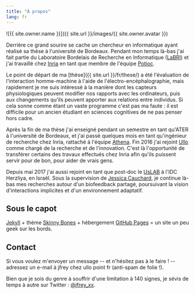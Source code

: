```yaml
---
title: "À propos"
lang: fr
---
```


![{{ site.owner.name }}]({{ site.url }}/images/{{ site.owner.avatar }})

Derrière ce grand sourire se cache un chercheur en informatique ayant réalisé sa thèse à l'université de Bordeaux. Pendant mon temps là-bas j'ai fait partie du Laboratoire Bordelais de Recherche en Informatique ([LaBRI](http://www.labri.fr)) et j'ai travaillé chez [Inria](http://www.inria.fr/) en tant que membre de l'équipe [Potioc](https://team.inria.fr/potioc/fr/).

Le point de départ de ma [thèse]({{ site.url }}/fr/these/) a été l'évaluation de l'interaction homme-machine à l'aide de l'électro-encéphalographie, mais rapidement je me suis intéressé à la manière dont les capteurs physiologiques peuvent modifier nos rapports avec les ordinateurs, puis aux changements qu'ils peuvent apporter aux relations entre individus. Si cela sonne comme étant un vaste programme c'est pas ma faute : il est difficile pour un ancien étudiant en sciences cognitives de ne pas penser hors cadre.

Après la fin de ma thèse j'ai enseigné pendant un semestre en tant qu'ATER à l'université de Bordeaux, et j'ai passé quelques mois en tant qu'ingénieur de recherche chez Inria, rattaché à l'équipe [Athena](https://team.inria.fr/athena/fr/). Fin 2016 j'ai rejoint [Ullo](http://ullo.fr) comme chargé de la recherche et de l'innovation. C'est là l'opportunité de transférer certains des travaux effectués chez Inria afin qu'ils puissent servir pour de bon, pour aider de vrais gens.

Depuis mai 2017 j'ai aussi rejoint en tant que post-doc le [UsLAB](http://hci.idc.ac.il/) à l'IDC Herzliya, en Israël. Sous la supervision de [Jessica Cauchard](http://www.jessicacauchard.com/), je continue là-bas mes recherches autour d'un biofeedback partagé, poursuivant la vision d'interactions implicites et d'un environnement adaptatif.

## Sous le capot

[Jekyll](http://jekyllrb.com) + thème [Skinny Bones](http://mademistakes.com) + hébergement [GitHub Pages](https://pages.github.com/) = un site un peu geek sur les bords.

## Contact

Si vous voulez m'envoyer un message -- et n'hésitez pas à le faire ! -- adressez un e-mail à jfrey chez ullo point fr (anti-spam de folie !).

Bien que je sois du genre à souffrir d'une limitation à 140 signes, je sévis de temps à autre sur Twitter : [@jfrey_xx](https://twitter.com/jfrey_xx).
